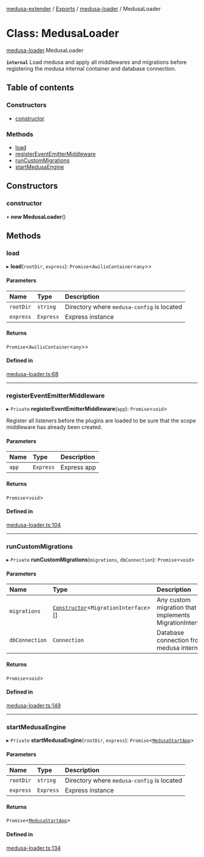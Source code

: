 [medusa-extender](../README.md) / [Exports](../modules.md) / [medusa-loader](../modules/medusa_loader.md) / MedusaLoader

# Class: MedusaLoader

[medusa-loader](../modules/medusa_loader.md).MedusaLoader

**`internal`**
Load medusa and apply all middlewares and migrations before registering the medusa
internal container and database connection.

## Table of contents

### Constructors

- [constructor](medusa_loader.MedusaLoader.md#constructor)

### Methods

- [load](medusa_loader.MedusaLoader.md#load)
- [registerEventEmitterMiddleware](medusa_loader.MedusaLoader.md#registereventemittermiddleware)
- [runCustomMigrations](medusa_loader.MedusaLoader.md#runcustommigrations)
- [startMedusaEngine](medusa_loader.MedusaLoader.md#startmedusaengine)

## Constructors

### constructor

• **new MedusaLoader**()

## Methods

### load

▸ **load**(`rootDir`, `express`): `Promise`<`AwilixContainer`<`any`\>\>

#### Parameters

| Name | Type | Description |
| :------ | :------ | :------ |
| `rootDir` | `string` | Directory where `medusa-config` is located |
| `express` | `Express` | Express instance |

#### Returns

`Promise`<`AwilixContainer`<`any`\>\>

#### Defined in

[medusa-loader.ts:68](https://github.com/adrien2p/medusa-extender/blob/badcc5e/src/medusa-loader.ts#L68)

___

### registerEventEmitterMiddleware

▸ `Private` **registerEventEmitterMiddleware**(`app`): `Promise`<`void`\>

Register all listeners before the plugins are loaded to be sure that the scope middleware has already been created.

#### Parameters

| Name | Type | Description |
| :------ | :------ | :------ |
| `app` | `Express` | Express app |

#### Returns

`Promise`<`void`\>

#### Defined in

[medusa-loader.ts:104](https://github.com/adrien2p/medusa-extender/blob/badcc5e/src/medusa-loader.ts#L104)

___

### runCustomMigrations

▸ `Private` **runCustomMigrations**(`migrations`, `dbConnection`): `Promise`<`void`\>

#### Parameters

| Name | Type | Description |
| :------ | :------ | :------ |
| `migrations` | [`Constructor`](../modules/types.md#constructor)<`MigrationInterface`\>[] | Any custom migration that implements MigrationInterface |
| `dbConnection` | `Connection` | Database connection from medusa internal |

#### Returns

`Promise`<`void`\>

#### Defined in

[medusa-loader.ts:149](https://github.com/adrien2p/medusa-extender/blob/badcc5e/src/medusa-loader.ts#L149)

___

### startMedusaEngine

▸ `Private` **startMedusaEngine**(`rootDir`, `express`): `Promise`<[`MedusaStartApp`](../modules/medusa_loader.Internals.md#medusastartapp)\>

#### Parameters

| Name | Type | Description |
| :------ | :------ | :------ |
| `rootDir` | `string` | Directory where `medusa-config` is located |
| `express` | `Express` | Express instance |

#### Returns

`Promise`<[`MedusaStartApp`](../modules/medusa_loader.Internals.md#medusastartapp)\>

#### Defined in

[medusa-loader.ts:134](https://github.com/adrien2p/medusa-extender/blob/badcc5e/src/medusa-loader.ts#L134)
